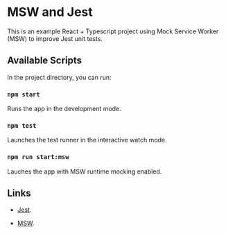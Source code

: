 # MSW and Jest

This is an example  React + Typescript project using Mock Service Worker (MSW) to improve Jest unit tests.

## Available Scripts

In the project directory, you can run:

### `npm start`

Runs the app in the development mode.

### `npm test`

Launches the test runner in the interactive watch mode.

### `npm run start:msw`

Lauches the app with MSW runtime mocking enabled.

## Links

- [Jest](https://jestjs.io/).

- [MSW](https://mswjs.io/).
